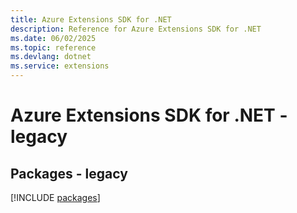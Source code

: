 ```yaml
---
title: Azure Extensions SDK for .NET
description: Reference for Azure Extensions SDK for .NET
ms.date: 06/02/2025
ms.topic: reference
ms.devlang: dotnet
ms.service: extensions
---
```

# Azure Extensions SDK for .NET - legacy
## Packages - legacy
[!INCLUDE [packages](extensions-index.md)]